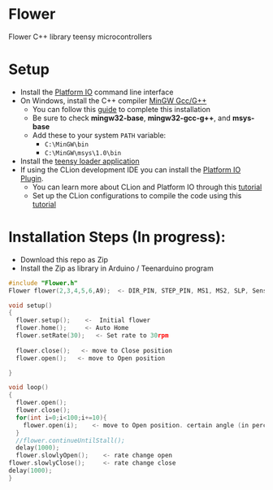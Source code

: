 # Flower

Flower C++ library teensy microcontrollers

# Setup

* Install the [Platform IO](https://platformio.org/install/cli) command line interface
* On Windows, install the C++ compiler [MinGW Gcc/G++](https://sourceforge.net/projects/mingw/files/latest/download)
    * You can follow this [guide](https://www.ics.uci.edu/~pattis/common/handouts/mingweclipse/mingw.html) to complete
      this installation
    * Be sure to check __mingw32-base__, __mingw32-gcc-g++__, and __msys-base__
    * Add these to your system `PATH` variable:
        * `C:\MinGW\bin`
        * `C:\MinGW\msys\1.0\bin`
* Install the [teensy loader application](https://www.pjrc.com/teensy/loader.html)
* If using the CLion development IDE you can install
  the [Platform IO Plugin](https://plugins.jetbrains.com/plugin/13922-platformio-for-clion).
    * You can learn more about CLion and Platform IO through
      this [tutorial](https://blog.jetbrains.com/clion/2020/08/arduino-from-hobby-to-prof-p1/)
    * Set up the CLion configurations to compile the code using this [tutorial](https://docs.platformio.org/en/latest/integration/ide/clion.html) 

# Installation Steps (In progress):

- Download this repo as Zip
- Install the Zip as library in Arduino / Teenarduino program

```cpp
#include "Flower.h"
Flower flower(2,3,4,5,6,A9);  <- DIR_PIN, STEP_PIN, MS1, MS2, SLP, Sensor Pin

void setup()
{
  flower.setup();    <-  Initial flower
  flower.home();     <- Auto Home
  flower.setRate(30);   <- Set rate to 30rpm
  
  flower.close();   <- move to Close position
  flower.open();   <- move to Open position

}

void loop()
{
  flower.open();
  flower.close();
  for(int i=0;i<100;i+=10){
    flower.open(i);    <- move to Open position. certain angle (in percentage)
  }
  //flower.continueUntilStall();
  delay(1000);
  flower.slowlyOpen();    <- rate change open
flower.slowlyClose();     <- rate change close
delay(1000);
}

```
